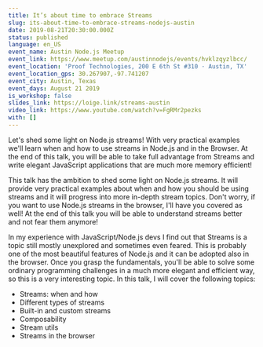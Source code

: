 ```yaml
---
title: It’s about time to embrace Streams
slug: its-about-time-to-embrace-streams-nodejs-austin
date: 2019-08-21T20:30:00.000Z
status: published
language: en_US
event_name: Austin Node.js Meetup
event_link: https://www.meetup.com/austinnodejs/events/hvklzqyzlbcc/
event_location: 'Proof Technologies, 200 E 6th St #310 · Austin, TX'
event_location_gps: 30.267907,-97.741207
event_city: Austin, Texas
event_days: August 21 2019
is_workshop: false
slides_link: https://loige.link/streams-austin
video_link: https://www.youtube.com/watch?v=FgRMr2pezks
with: []
---
```


Let's shed some light on Node.js streams! With very practical examples we'll learn when and how to use streams in Node.js and in the Browser. At the end of this talk, you will be able to take full advantage from Streams and write elegant JavaScript applications that are much more memory efficient!

This talk has the ambition to shed some light on Node.js streams. It will provide very practical examples about when and how you should be using streams and it will progress into more in-depth stream topics. Don't worry, if you want to use Node.js streams in the browser, I'll have you covered as well! At the end of this talk you will be able to understand streams better and not fear them anymore!

In my experience with JavaScript/Node.js devs I find out that Streams is a topic still mostly unexplored and sometimes even feared. This is probably one of the most beautiful features of Node.js and it can be adopted also in the browser. Once you grasp the fundamentals, you'll be able to solve some ordinary programming challenges in a much more elegant and efficient way, so this is a very interesting topic. In this talk, I will cover the following topics:

- Streams: when and how
- Different types of streams
- Built-in and custom streams
- Composability
- Stream utils
- Streams in the browser
